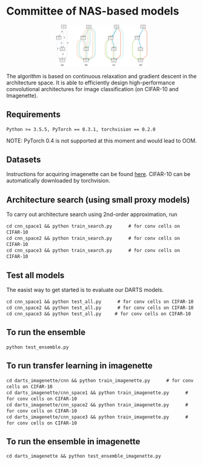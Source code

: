 # Committee of NAS-based models

<p align="center">
  <img src="img/darts.png" alt="darts" width="48%">
</p>
The algorithm is based on continuous relaxation and gradient descent in the architecture space. It is able to efficiently design high-performance convolutional architectures for image classification (on CIFAR-10 and Imagenette).

## Requirements
```
Python >= 3.5.5, PyTorch == 0.3.1, torchvision == 0.2.0
```
NOTE: PyTorch 0.4 is not supported at this moment and would lead to OOM.

## Datasets
Instructions for acquiring imagenette can be found [here](https://s3.amazonaws.com/fast-ai-imageclas/imagenette2.tgz). CIFAR-10 can be automatically downloaded by torchvision.

## Architecture search (using small proxy models)
To carry out architecture search using 2nd-order approximation, run
```
cd cnn_space1 && python train_search.py      # for conv cells on CIFAR-10
cd cnn_space2 && python train_search.py      # for conv cells on CIFAR-10
cd cnn_space3 && python train_search.py      # for conv cells on CIFAR-10
```
## Test all models
The easist way to get started is to evaluate our DARTS models.
```
cd cnn_space1 && python test_all.py      # for conv cells on CIFAR-10
cd cnn_space2 && python test_all.py      # for conv cells on CIFAR-10
cd cnn_space3 && python test_all.py     # for conv cells on CIFAR-10
```
## To run the ensemble
```
python test_ensemble.py
```
## To run transfer learning in imagenette
```
cd darts_imagenette/cnn && python train_imagenette.py      # for conv cells on CIFAR-10
cd darts_imagenette/cnn_space1 && python train_imagenette.py      # for conv cells on CIFAR-10
cd darts_imagenette/cnn_space2 && python train_imagenette.py      # for conv cells on CIFAR-10
cd darts_imagenette/cnn_space3 && python train_imagenette.py      # for conv cells on CIFAR-10
```

## To run the ensemble in imagenette
```
cd darts_imagenette && python test_ensemble_imagenette.py
```




